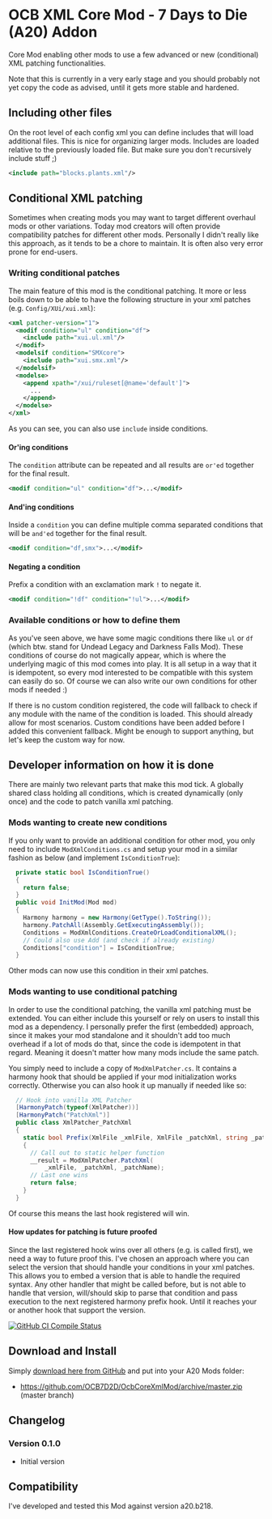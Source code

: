 # OCB XML Core Mod - 7 Days to Die (A20) Addon

Core Mod enabling other mods to use a few advanced
or new (conditional) XML patching functionalities.

Note that this is currently in a very early stage and
you should probably not yet copy the code as advised,
until it gets more stable and hardened.

## Including other files

On the root level of each config xml you can define
includes that will load additional files. This is
nice for organizing larger mods. Includes are loaded
relative to the previously loaded file. But make
sure you don't recursively include stuff ;)

```xml
<include path="blocks.plants.xml"/>
```

## Conditional XML patching

Sometimes when creating mods you may want to target
different overhaul mods or other variations. Today mod
creators will often provide compatibility patches for
different other mods. Personally I didn't really like
this approach, as it tends to be a chore to maintain.
It is often also very error prone for end-users.

### Writing conditional patches

The main feature of this mod is the conditional patching.
It more or less boils down to be able to have the following
structure in your xml patches (e.g. `Config/XUi/xui.xml`):

```xml
<xml patcher-version="1">
  <modif condition="ul" condition="df">
    <include path="xui.ul.xml"/>
  </modif>
  <modelsif condition="SMXcore">
    <include path="xui.smx.xml"/>
  </modelsif>
  <modelse>
    <append xpath="/xui/ruleset[@name='default']">
      ...
    </append>
  </modelse>
</xml>
```

As you can see, you can also use `include` inside conditions.

#### Or'ing conditions

The `condition` attribute can be repeated and all results are
`or'ed` together for the final result.

```xml
<modif condition="ul" condition="df">...</modif>
```

#### And'ing conditions

Inside a `condition` you can define multiple comma separated
conditions that will be `and'ed` together for the final result.

```xml
<modif condition="df,smx">...</modif>
```

#### Negating a condition

Prefix a condition with an exclamation mark `!` to negate it.

```xml
<modif condition="!df" condition="!ul">...</modif>
```

### Available conditions or how to define them

As you've seen above, we have some magic conditions there like `ul`
or `df` (which btw. stand for Undead Legacy and Darkness Falls Mod).
These conditions of course do not magically appear, which is where
the underlying magic of this mod comes into play. It is all setup
in a way that it is idempotent, so every mod interested to be
compatible with this system can easily do so. Of course we can
also write our own conditions for other mods if needed :)

If there is no custom condition registered, the code will fallback
to check if any module with the name of the condition is loaded.
This should already allow for most scenarios. Custom conditions
have been added before I added this convenient fallback. Might be
enough to support anything, but let's keep the custom way for now.

## Developer information on how it is done

There are mainly two relevant parts that make this mod tick.
A globally shared class holding all conditions, which is created
dynamically (only once) and the code to patch vanilla xml patching.

### Mods wanting to create new conditions

If you only want to provide an additional condition for other mod,
you only need to include `ModXmlConditions.cs` and setup your mod
in a similar fashion as below (and implement `IsConditionTrue`):

```csharp
  private static bool IsConditionTrue()
  {
    return false;
  }
  public void InitMod(Mod mod)
  {
    Harmony harmony = new Harmony(GetType().ToString());
    harmony.PatchAll(Assembly.GetExecutingAssembly());
    Conditions = ModXmlConditions.CreateOrLoadConditionalXML();
    // Could also use Add (and check if already existing)
    Conditions["condition"] = IsConditionTrue;
  }
```

Other mods can now use this condition in their xml patches.

### Mods wanting to use conditional patching

In order to use the conditional patching, the vanilla xml
patching must be extended. You can either include this yourself
or rely on users to install this mod as a dependency. I personally
prefer the first (embedded) approach, since it makes your mod
standalone and it shouldn't add too much overhead if a lot of
mods do that, since the code is idempotent in that regard.
Meaning it doesn't matter how many mods include the same patch.

You simply need to include a copy of `ModXmlPatcher.cs`.
It contains a harmony hook that should be applied if your
mod initialization works correctly. Otherwise you can also
hook it up manually if needed like so:

```csharp
  // Hook into vanilla XML Patcher
  [HarmonyPatch(typeof(XmlPatcher))]
  [HarmonyPatch("PatchXml")]
  public class XmlPatcher_PatchXml
  {
    static bool Prefix(XmlFile _xmlFile, XmlFile _patchXml, string _patchName, ref bool __result)
    {
      // Call out to static helper function
      __result = ModXmlPatcher.PatchXml(
          _xmlFile, _patchXml, _patchName);
      // Last one wins
      return false;
    }
  }
```

Of course this means the last hook registered will win.

#### How updates for patching is future proofed

Since the last registered hook wins over all others (e.g. is
called first), we need a way to future proof this. I've chosen
an approach where you can select the version that should handle
your conditions in your xml patches. This allows you to embed a
version that is able to handle the required syntax. Any other
handler that might be called before, but is not able to handle
that version, will/should skip to parse that condition and
pass execution to the next registered harmony prefix hook.
Until it reaches your or another hook that support the version.

[![GitHub CI Compile Status][3]][2]

## Download and Install

Simply [download here from GitHub][1] and put into your A20 Mods folder:

- https://github.com/OCB7D2D/OcbCoreXmlMod/archive/master.zip (master branch)

## Changelog

### Version 0.1.0

- Initial version

## Compatibility

I've developed and tested this Mod against version a20.b218.

[1]: https://github.com/OCB7D2D/OcbCoreXmlMod/releases
[2]: https://github.com/OCB7D2D/OcbCoreXmlMod/actions/workflows/ci.yml
[3]: https://github.com/OCB7D2D/OcbCoreXmlMod/actions/workflows/ci.yml/badge.svg
